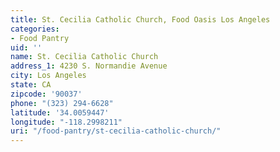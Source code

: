 ```yaml
---
title: St. Cecilia Catholic Church, Food Oasis Los Angeles
categories:
- Food Pantry
uid: ''
name: St. Cecilia Catholic Church
address_1: 4230 S. Normandie Avenue
city: Los Angeles
state: CA
zipcode: '90037'
phone: "(323) 294-6628"
latitude: '34.0059447'
longitude: "-118.2998211"
uri: "/food-pantry/st-cecilia-catholic-church/"
---
```


